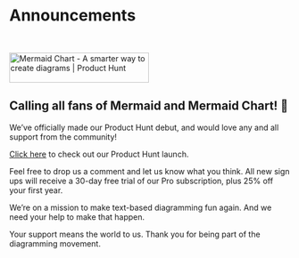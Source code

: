 # Announcements

<br />

<a href="https://www.producthunt.com/posts/mermaid-chart?utm_source=badge-featured&utm_medium=badge&utm_souce=badge-mermaid&#0045;chart" target="_blank"><img src="https://api.producthunt.com/widgets/embed-image/v1/featured.svg?post_id=416671&theme=light" alt="Mermaid&#0032;Chart - A&#0032;smarter&#0032;way&#0032;to&#0032;create&#0032;diagrams | Product Hunt" style="width: 250px; height: 54px;" width="250" height="54" /></a>

## Calling all fans of Mermaid and Mermaid Chart! 🎉

We’ve officially made our Product Hunt debut, and would love any and all support from the community!

[Click here](https://www.producthunt.com/posts/mermaid-chart?utm_source=badge-featured&utm_medium=badge&utm_souce=badge-mermaid-chart) to check out our Product Hunt launch.

Feel free to drop us a comment and let us know what you think. All new sign ups will receive a 30-day free trial of our Pro subscription, plus 25% off your first year.

We’re on a mission to make text-based diagramming fun again. And we need your help to make that happen.

Your support means the world to us. Thank you for being part of the diagramming movement.
